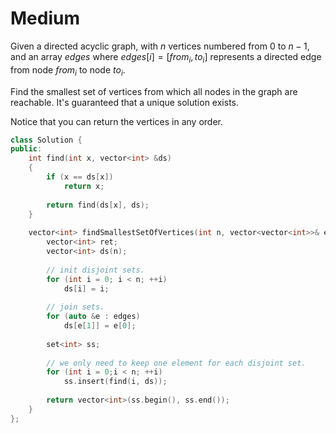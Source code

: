 # Medium

Given a directed acyclic graph, with $n$ vertices numbered from $0$ to $n-1$, and an array $edges$ where $edges[i] = [from_i, to_i]$ represents a directed edge from node $from_i$ to node $to_i$.

Find the smallest set of vertices from which all nodes in the graph are reachable. It's guaranteed that a unique solution exists.

Notice that you can return the vertices in any order.

```cpp
class Solution {
public:
    int find(int x, vector<int> &ds)
    {
        if (x == ds[x])
            return x;
        
        return find(ds[x], ds);
    }
    
    vector<int> findSmallestSetOfVertices(int n, vector<vector<int>>& edges) {
        vector<int> ret;
        vector<int> ds(n);
        
        // init disjoint sets.
        for (int i = 0; i < n; ++i)
            ds[i] = i;
        
        // join sets.
        for (auto &e : edges)
            ds[e[1]] = e[0];
        
        set<int> ss;
        
        // we only need to keep one element for each disjoint set.
        for (int i = 0;i < n; ++i)
            ss.insert(find(i, ds));
        
        return vector<int>(ss.begin(), ss.end());
    }
};
```
